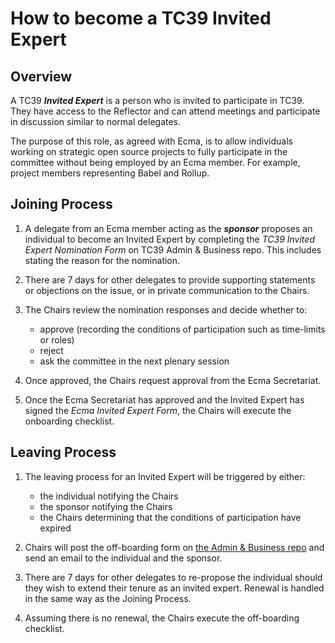 # How to become a TC39 Invited Expert

## Overview

A TC39 ***Invited Expert*** is a person who is invited to participate in TC39.  They have access to the Reflector and can attend meetings and participate in discussion similar to normal delegates.

The purpose of this role, as agreed with Ecma, is to allow individuals working on strategic open source projects to fully participate in the committee without being employed by an Ecma member.  For example, project members representing Babel and Rollup.

## Joining Process

1. A delegate from an Ecma member acting as the ***sponsor*** proposes an individual to become an Invited Expert by completing the *TC39 Invited Expert Nomination Form* on TC39 Admin & Business repo.  This includes stating the reason for the nomination.

1. There are 7 days for other delegates to provide supporting statements or objections on the issue, or in private communication to the Chairs.

1. The Chairs review the nomination responses and decide whether to:
   - approve (recording the conditions of participation such as time-limits or roles)
   - reject
   - ask the committee in the next plenary session

1. Once approved, the Chairs request approval from the Ecma Secretariat.

1. Once the Ecma Secretariat has approved and the Invited Expert has signed the *Ecma Invited Expert Form*, the Chairs will execute the onboarding checklist.

## Leaving Process

1. The leaving process for an Invited Expert will be triggered by either:
   - the individual notifying the Chairs
   - the sponsor notifying the Chairs
   - the Chairs determining that the conditions of participation have expired

1. Chairs will post the off-boarding form on [the Admin & Business repo](https://github.com/tc39/Admin-and-Business/issues) and send an email to the individual and the sponsor.

1. There are 7 days for other delegates to re-propose the individual should they wish to extend their tenure as an invited expert. Renewal is handled in the same way as the Joining Process.

1. Assuming there is no renewal, the Chairs execute the off-boarding checklist.
